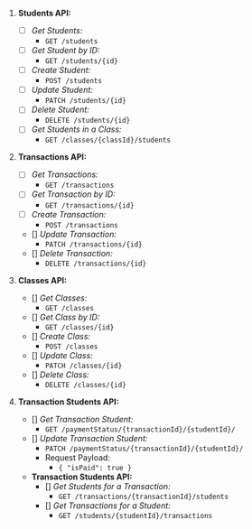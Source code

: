 1. **Students API:**
   - [ ] *Get Students:* 
	   - `GET /students`
   - [ ] *Get Student by ID:* 
	   - `GET /students/{id}`
   - [ ] *Create Student:* 
	   - `POST /students`
   - [ ] *Update Student:* 
	   - `PATCH /students/{id}`
   - [ ] *Delete Student:* 
	   - `DELETE /students/{id}`
   - [ ] *Get Students in a Class:* 
	   - `GET /classes/{classId}/students`

2. **Transactions API:**
   - [ ] *Get Transactions:* 
	   - `GET /transactions`
   - [ ] *Get Transaction by ID:* 
	   - `GET /transactions/{id}`
   - [ ] *Create Transaction:* 
	   - `POST /transactions`
   - [] *Update Transaction:* 
	   - `PATCH /transactions/{id}`
   - [] *Delete Transaction:* 
	   - `DELETE /transactions/{id}`

3. **Classes API:**
   - [] *Get Classes:* 
	   - `GET /classes`
   - [] *Get Class by ID:* 
	   - `GET /classes/{id}`
   - [] *Create Class:* 
	   - `POST /classes`
   - [] *Update Class:* 
	   - `PATCH /classes/{id}`
   - [] *Delete Class:* 
	   - `DELETE /classes/{id}`

4. **Transaction Students API:**
   - [] *Get Transaction Student:* 
	   - `GET /paymentStatus/{transactionId}/{studentId}/`
   - [] *Update Transaction Student:*
	   - `PATCH /paymentStatus/{transactionId}/{studentId}/`
      - Request Payload: 
	      - `{ "isPaid": true }`
   - **Transaction Students API:**
      - [] *Get Students for a Transaction:* 
	      - `GET /transactions/{transactionId}/students`
      - [] *Get Transactions for a Student:* 
	      - `GET /students/{studentId}/transactions`